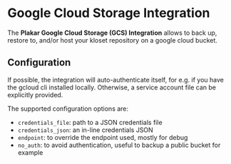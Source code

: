 # Google Cloud Storage Integration

The **Plakar Google Cloud Storage (GCS) Integration** allows to back up,
restore to, and/or host your kloset repository on a google cloud bucket.


## Configuration

If possible, the integration will auto-authenticate itself, for e.g. if
you have the gcloud cli installed locally.  Otherwise, a service
account file can be explicitly provided.

The supported configuration options are:

- `credentials_file`: path to a JSON credentials file
- `credentials_json`: an in-line credentials JSON
- `endpoint`: to override the endpoint used, mostly for debug
- `no_auth`: to avoid authentication, useful to backup a public bucket
  for example

